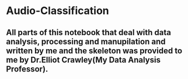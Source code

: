 # Audio-Classification

## All parts of this notebook that deal with data analysis, processing and manupilation and written by me and the skeleton was provided to me by Dr.Elliot Crawley(My Data Analysis Professor).

